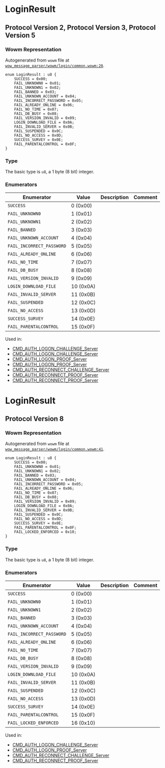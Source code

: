 # LoginResult

## Protocol Version 2, Protocol Version 3, Protocol Version 5

### Wowm Representation

Autogenerated from `wowm` file at [`wow_message_parser/wowm/login/common.wowm:20`](https://github.com/gtker/wow_messages/tree/main/wow_message_parser/wowm/login/common.wowm#L20).

```rust,ignore
enum LoginResult : u8 {
    SUCCESS = 0x00;
    FAIL_UNKNOWN0 = 0x01;
    FAIL_UNKNOWN1 = 0x02;
    FAIL_BANNED = 0x03;
    FAIL_UNKNOWN_ACCOUNT = 0x04;
    FAIL_INCORRECT_PASSWORD = 0x05;
    FAIL_ALREADY_ONLINE = 0x06;
    FAIL_NO_TIME = 0x07;
    FAIL_DB_BUSY = 0x08;
    FAIL_VERSION_INVALID = 0x09;
    LOGIN_DOWNLOAD_FILE = 0x0A;
    FAIL_INVALID_SERVER = 0x0B;
    FAIL_SUSPENDED = 0x0C;
    FAIL_NO_ACCESS = 0x0D;
    SUCCESS_SURVEY = 0x0E;
    FAIL_PARENTALCONTROL = 0x0F;
}
```
### Type
The basic type is `u8`, a 1 byte (8 bit) integer.
### Enumerators
| Enumerator | Value  | Description | Comment |
| --------- | -------- | ----------- | ------- |
| `SUCCESS` | 0 (0x00) |  |  |
| `FAIL_UNKNOWN0` | 1 (0x01) |  |  |
| `FAIL_UNKNOWN1` | 2 (0x02) |  |  |
| `FAIL_BANNED` | 3 (0x03) |  |  |
| `FAIL_UNKNOWN_ACCOUNT` | 4 (0x04) |  |  |
| `FAIL_INCORRECT_PASSWORD` | 5 (0x05) |  |  |
| `FAIL_ALREADY_ONLINE` | 6 (0x06) |  |  |
| `FAIL_NO_TIME` | 7 (0x07) |  |  |
| `FAIL_DB_BUSY` | 8 (0x08) |  |  |
| `FAIL_VERSION_INVALID` | 9 (0x09) |  |  |
| `LOGIN_DOWNLOAD_FILE` | 10 (0x0A) |  |  |
| `FAIL_INVALID_SERVER` | 11 (0x0B) |  |  |
| `FAIL_SUSPENDED` | 12 (0x0C) |  |  |
| `FAIL_NO_ACCESS` | 13 (0x0D) |  |  |
| `SUCCESS_SURVEY` | 14 (0x0E) |  |  |
| `FAIL_PARENTALCONTROL` | 15 (0x0F) |  |  |

Used in:
* [CMD_AUTH_LOGON_CHALLENGE_Server](cmd_auth_logon_challenge_server.md)
* [CMD_AUTH_LOGON_CHALLENGE_Server](cmd_auth_logon_challenge_server.md)
* [CMD_AUTH_LOGON_PROOF_Server](cmd_auth_logon_proof_server.md)
* [CMD_AUTH_LOGON_PROOF_Server](cmd_auth_logon_proof_server.md)
* [CMD_AUTH_RECONNECT_CHALLENGE_Server](cmd_auth_reconnect_challenge_server.md)
* [CMD_AUTH_RECONNECT_PROOF_Server](cmd_auth_reconnect_proof_server.md)
* [CMD_AUTH_RECONNECT_PROOF_Server](cmd_auth_reconnect_proof_server.md)

# LoginResult

## Protocol Version 8

### Wowm Representation

Autogenerated from `wowm` file at [`wow_message_parser/wowm/login/common.wowm:41`](https://github.com/gtker/wow_messages/tree/main/wow_message_parser/wowm/login/common.wowm#L41).

```rust,ignore
enum LoginResult : u8 {
    SUCCESS = 0x00;
    FAIL_UNKNOWN0 = 0x01;
    FAIL_UNKNOWN1 = 0x02;
    FAIL_BANNED = 0x03;
    FAIL_UNKNOWN_ACCOUNT = 0x04;
    FAIL_INCORRECT_PASSWORD = 0x05;
    FAIL_ALREADY_ONLINE = 0x06;
    FAIL_NO_TIME = 0x07;
    FAIL_DB_BUSY = 0x08;
    FAIL_VERSION_INVALID = 0x09;
    LOGIN_DOWNLOAD_FILE = 0x0A;
    FAIL_INVALID_SERVER = 0x0B;
    FAIL_SUSPENDED = 0x0C;
    FAIL_NO_ACCESS = 0x0D;
    SUCCESS_SURVEY = 0x0E;
    FAIL_PARENTALCONTROL = 0x0F;
    FAIL_LOCKED_ENFORCED = 0x10;
}
```
### Type
The basic type is `u8`, a 1 byte (8 bit) integer.
### Enumerators
| Enumerator | Value  | Description | Comment |
| --------- | -------- | ----------- | ------- |
| `SUCCESS` | 0 (0x00) |  |  |
| `FAIL_UNKNOWN0` | 1 (0x01) |  |  |
| `FAIL_UNKNOWN1` | 2 (0x02) |  |  |
| `FAIL_BANNED` | 3 (0x03) |  |  |
| `FAIL_UNKNOWN_ACCOUNT` | 4 (0x04) |  |  |
| `FAIL_INCORRECT_PASSWORD` | 5 (0x05) |  |  |
| `FAIL_ALREADY_ONLINE` | 6 (0x06) |  |  |
| `FAIL_NO_TIME` | 7 (0x07) |  |  |
| `FAIL_DB_BUSY` | 8 (0x08) |  |  |
| `FAIL_VERSION_INVALID` | 9 (0x09) |  |  |
| `LOGIN_DOWNLOAD_FILE` | 10 (0x0A) |  |  |
| `FAIL_INVALID_SERVER` | 11 (0x0B) |  |  |
| `FAIL_SUSPENDED` | 12 (0x0C) |  |  |
| `FAIL_NO_ACCESS` | 13 (0x0D) |  |  |
| `SUCCESS_SURVEY` | 14 (0x0E) |  |  |
| `FAIL_PARENTALCONTROL` | 15 (0x0F) |  |  |
| `FAIL_LOCKED_ENFORCED` | 16 (0x10) |  |  |

Used in:
* [CMD_AUTH_LOGON_CHALLENGE_Server](cmd_auth_logon_challenge_server.md)
* [CMD_AUTH_LOGON_PROOF_Server](cmd_auth_logon_proof_server.md)
* [CMD_AUTH_RECONNECT_CHALLENGE_Server](cmd_auth_reconnect_challenge_server.md)
* [CMD_AUTH_RECONNECT_PROOF_Server](cmd_auth_reconnect_proof_server.md)

